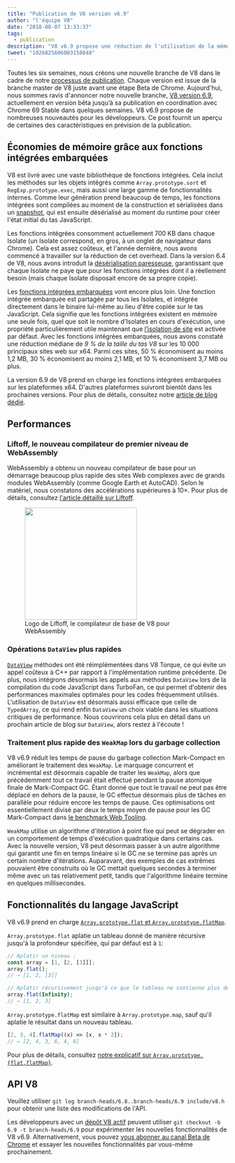 ```yaml
---
title: "Publication de V8 version v6.9"
author: "l'équipe V8"
date: "2018-08-07 13:33:37"
tags: 
  - publication
description: "V8 v6.9 propose une réduction de l'utilisation de la mémoire grâce aux fonctions intégrées embarquées, un démarrage plus rapide de WebAssembly avec Liftoff, de meilleures performances pour DataView et WeakMap, et bien plus encore !"
tweet: "1026825606003150848"
---
```

Toutes les six semaines, nous créons une nouvelle branche de V8 dans le cadre de notre [processus de publication](/docs/release-process). Chaque version est issue de la branche master de V8 juste avant une étape Beta de Chrome. Aujourd'hui, nous sommes ravis d'annoncer notre nouvelle branche, [V8 version 6.9](https://chromium.googlesource.com/v8/v8.git/+log/branch-heads/6.9), actuellement en version bêta jusqu’à sa publication en coordination avec Chrome 69 Stable dans quelques semaines. V8 v6.9 propose de nombreuses nouveautés pour les développeurs. Ce post fournit un aperçu de certaines des caractéristiques en prévision de la publication.

<!--truncate-->
## Économies de mémoire grâce aux fonctions intégrées embarquées

V8 est livré avec une vaste bibliothèque de fonctions intégrées. Cela inclut les méthodes sur les objets intégrés comme `Array.prototype.sort` et `RegExp.prototype.exec`, mais aussi une large gamme de fonctionnalités internes. Comme leur génération prend beaucoup de temps, les fonctions intégrées sont compilées au moment de la construction et sérialisées dans un [snapshot](/blog/custom-startup-snapshots), qui est ensuite désérialisé au moment du runtime pour créer l'état initial du tas JavaScript.

Les fonctions intégrées consomment actuellement 700 KB dans chaque Isolate (un Isolate correspond, en gros, à un onglet de navigateur dans Chrome). Cela est assez coûteux, et l'année dernière, nous avons commencé à travailler sur la réduction de cet overhead. Dans la version 6.4 de V8, nous avons introduit la [désérialisation paresseuse](/blog/lazy-deserialization), garantissant que chaque Isolate ne paye que pour les fonctions intégrées dont il a réellement besoin (mais chaque Isolate disposait encore de sa propre copie).

Les [fonctions intégrées embarquées](/blog/embedded-builtins) vont encore plus loin. Une fonction intégrée embarquée est partagée par tous les Isolates, et intégrée directement dans le binaire lui-même au lieu d'être copiée sur le tas JavaScript. Cela signifie que les fonctions intégrées existent en mémoire une seule fois, quel que soit le nombre d'Isolates en cours d'exécution, une propriété particulièrement utile maintenant que [l’isolation de site](https://developers.google.com/web/updates/2018/07/site-isolation) est activée par défaut. Avec les fonctions intégrées embarquées, nous avons constaté une réduction médiane de _9 % de la taille du tas V8_ sur les 10 000 principaux sites web sur x64. Parmi ces sites, 50 % économisent au moins 1,2 MB, 30 % économisent au moins 2,1 MB, et 10 % économisent 3,7 MB ou plus.

La version 6.9 de V8 prend en charge les fonctions intégrées embarquées sur les plateformes x64. D'autres plateformes suivront bientôt dans les prochaines versions. Pour plus de détails, consultez notre [article de blog dédié](/blog/embedded-builtins).

## Performances

### Liftoff, le nouveau compilateur de premier niveau de WebAssembly

WebAssembly a obtenu un nouveau compilateur de base pour un démarrage beaucoup plus rapide des sites Web complexes avec de grands modules WebAssembly (comme Google Earth et AutoCAD). Selon le matériel, nous constatons des accélérations supérieures à 10×. Pour plus de détails, consultez [l'article détaillé sur Liftoff](/blog/liftoff).

<figure>
  <img src="/_img/v8-liftoff.svg" width="256" height="256" alt="" loading="lazy"/>
  <figcaption>Logo de Liftoff, le compilateur de base de V8 pour WebAssembly</figcaption>
</figure>

### Opérations `DataView` plus rapides

[`DataView`](https://tc39.es/ecma262/#sec-dataview-objects) méthodes ont été réimplémentées dans V8 Torque, ce qui évite un appel coûteux à C++ par rapport à l'implémentation runtime précédente. De plus, nous intégrons désormais les appels aux méthodes `DataView` lors de la compilation du code JavaScript dans TurboFan, ce qui permet d'obtenir des performances maximales optimales pour les codes fréquemment utilisés. L'utilisation de `DataView` est désormais aussi efficace que celle de `TypedArray`, ce qui rend enfin `DataView` un choix viable dans les situations critiques de performance. Nous couvrirons cela plus en détail dans un prochain article de blog sur `DataView`, alors restez à l'écoute !

### Traitement plus rapide des `WeakMap` lors du garbage collection

V8 v6.9 réduit les temps de pause du garbage collection Mark-Compact en améliorant le traitement des `WeakMap`. Le marquage concurrent et incrémental est désormais capable de traiter les `WeakMap`, alors que précédemment tout ce travail était effectué pendant la pause atomique finale de Mark-Compact GC. Étant donné que tout le travail ne peut pas être déplacé en dehors de la pause, le GC effectue désormais plus de tâches en parallèle pour réduire encore les temps de pause. Ces optimisations ont essentiellement divisé par deux le temps moyen de pause pour les GC Mark-Compact dans [le benchmark Web Tooling](https://github.com/v8/web-tooling-benchmark).

`WeakMap` utilise un algorithme d'itération à point fixe qui peut se dégrader en un comportement de temps d'exécution quadratique dans certains cas. Avec la nouvelle version, V8 peut désormais passer à un autre algorithme qui garantit une fin en temps linéaire si le GC ne se termine pas après un certain nombre d'itérations. Auparavant, des exemples de cas extrêmes pouvaient être construits où le GC mettait quelques secondes à terminer même avec un tas relativement petit, tandis que l'algorithme linéaire termine en quelques millisecondes.

## Fonctionnalités du langage JavaScript

V8 v6.9 prend en charge [`Array.prototype.flat` et `Array.prototype.flatMap`](/features/array-flat-flatmap).

`Array.prototype.flat` aplatie un tableau donné de manière récursive jusqu'à la profondeur spécifiée, qui par défaut est à `1`:

```js
// Aplatir un niveau :
const array = [1, [2, [3]]];
array.flat();
// → [1, 2, [3]]

// Aplatir récursivement jusqu'à ce que le tableau ne contienne plus de tableaux imbriqués :
array.flat(Infinity);
// → [1, 2, 3]
```

`Array.prototype.flatMap` est similaire à `Array.prototype.map`, sauf qu'il aplatie le résultat dans un nouveau tableau.

```js
[2, 3, 4].flatMap((x) => [x, x * 2]);
// → [2, 4, 3, 6, 4, 8]
```

Pour plus de détails, consultez [notre explicatif sur `Array.prototype.{flat,flatMap}`](/features/array-flat-flatmap).

## API V8

Veuillez utiliser `git log branch-heads/6.8..branch-heads/6.9 include/v8.h` pour obtenir une liste des modifications de l'API.

Les développeurs avec un [dépôt V8 actif](/docs/source-code#using-git) peuvent utiliser `git checkout -b 6.9 -t branch-heads/6.9` pour expérimenter les nouvelles fonctionnalités de V8 v6.9. Alternativement, vous pouvez [vous abonner au canal Beta de Chrome](https://www.google.com/chrome/browser/beta.html) et essayer les nouvelles fonctionnalités par vous-même prochainement.
